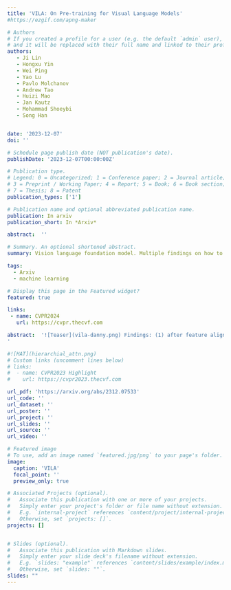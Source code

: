 ```yaml
---
title: 'VILA: On Pre-training for Visual Language Models'
#https://ezgif.com/apng-maker 

# Authors
# If you created a profile for a user (e.g. the default `admin` user), write the username (folder name) here
# and it will be replaced with their full name and linked to their profile.
authors:
   - Ji Lin
   - Hongxu Yin
   - Wei Ping
   - Yao Lu
   - Pavlo Molchanov
   - Andrew Tao 
   - Huizi Mao 
   - Jan Kautz
   - Mohammad Shoeybi
   - Song Han


date: '2023-12-07'
doi: ''

# Schedule page publish date (NOT publication's date).
publishDate: '2023-12-07T00:00:00Z'

# Publication type.
# Legend: 0 = Uncategorized; 1 = Conference paper; 2 = Journal article;
# 3 = Preprint / Working Paper; 4 = Report; 5 = Book; 6 = Book section;
# 7 = Thesis; 8 = Patent
publication_types: ['1']

# Publication name and optional abbreviated publication name.
publication: In arxiv
publication_short: In *Arxiv*

abstract:  ''

# Summary. An optional shortened abstract.
summary: Vision language foundation model. Multiple findings on how to train a better model.

tags: 
  - Arxiv
  - machine learning

# Display this page in the Featured widget?
featured: true

links:
 - name: CVPR2024
   url: https://cvpr.thecvf.com

abstract:  '![Teaser](vila-danny.png) Findings: (1) after feature alignment, unfreeze LLM for pre-taining, this will improve in-context learning ; (2) interleaved pre-training data is beneficial, or text-only accuracy degrades by 17.2%; (3) Image-text pairs alone are not optimal, use MMC4; (4) re-blending text-only instruction data to image-text data during instruction fine-tuning not only remedies the degradation of text-only tasks, but also boosts VLM task accuracy. 
'

#![HAT](hierarchial_attn.png)
# Custom links (uncomment lines below)
# links:
#  - name: CVPR2023 Highlight
#    url: https://cvpr2023.thecvf.com

url_pdf: 'https://arxiv.org/abs/2312.07533'
url_code: ''
url_dataset: ''
url_poster: ''
url_project: ''
url_slides: ''
url_source: ''
url_video: ''

# Featured image
# To use, add an image named `featured.jpg/png` to your page's folder.
image:
  caption: 'VILA'
  focal_point: ''
  preview_only: true

# Associated Projects (optional).
#   Associate this publication with one or more of your projects.
#   Simply enter your project's folder or file name without extension.
#   E.g. `internal-project` references `content/project/internal-project/index.md`.
#   Otherwise, set `projects: []`.
projects: []


# Slides (optional).
#   Associate this publication with Markdown slides.
#   Simply enter your slide deck's filename without extension.
#   E.g. `slides: "example"` references `content/slides/example/index.md`.
#   Otherwise, set `slides: ""`.
slides: ""
---
```

